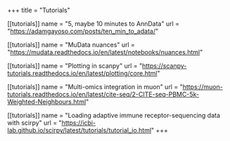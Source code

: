 +++
title = "Tutorials"

[[tutorials]]
name = "5, maybe 10 minutes to AnnData"
url = "https://adamgayoso.com/posts/ten_min_to_adata/"

[[tutorials]]
name = "MuData nuances"
url = "https://mudata.readthedocs.io/en/latest/notebooks/nuances.html"

[[tutorials]]
name = "Plotting in scanpy"
url = "https://scanpy-tutorials.readthedocs.io/en/latest/plotting/core.html"

[[tutorials]]
name = "Multi-omics integration in muon"
url = "https://muon-tutorials.readthedocs.io/en/latest/cite-seq/2-CITE-seq-PBMC-5k-Weighted-Neighbours.html"

[[tutorials]]
name = "Loading adaptive immune receptor-sequencing data with scirpy"
url = "https://icbi-lab.github.io/scirpy/latest/tutorials/tutorial_io.html"
+++


